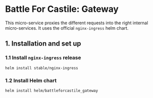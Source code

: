 # Battle For Castile: Gateway

This micro-service proxies the different requests into the right internal micro-services.
It uses the official `nginx-ingress` helm chart.

## 1. Installation and set up

### 1.1 Install `nginx-ingress` release
```
helm install stable/nginx-ingress
```

### 1.2 Install Helm chart
```
helm install helm/battleforcastile_gateway
```
